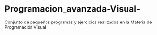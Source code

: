 # Programacion_avanzada-Visual-
Conjunto de pequeños programas y ejercicios realizados en la Materia de Programación Visual
